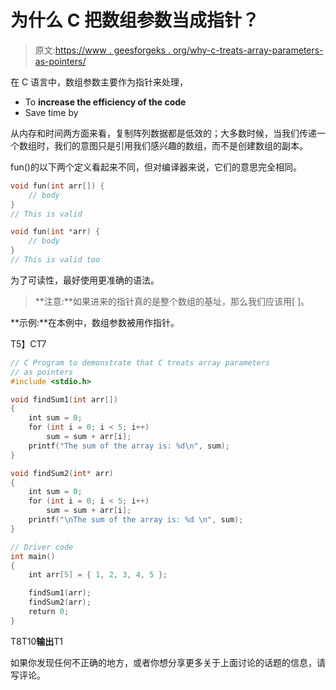 # 为什么 C 把数组参数当成指针？

> 原文:[https://www . geesforgeks . org/why-c-treats-array-parameters-as-pointers/](https://www.geeksforgeeks.org/why-c-treats-array-parameters-as-pointers/)

在 C 语言中，数组参数主要作为指针来处理，

*   To **increase the efficiency of the code**
*   Save time by

从内存和时间两方面来看，复制阵列数据都是低效的；大多数时候，当我们传递一个数组时，我们的意图只是引用我们感兴趣的数组，而不是创建数组的副本。

fun()的以下两个定义看起来不同，但对编译器来说，它们的意思完全相同。

```cpp
void fun(int arr[]) { 
    // body
}
// This is valid

void fun(int *arr) { 
    // body
}
// This is valid too
```

为了可读性，最好使用更准确的语法。

> **注意:**如果进来的指针真的是整个数组的基址，那么我们应该用[ ]。

**示例:**在本例中，数组参数被用作指针。

T5】CT7

```cpp
// C Program to demonstrate that C treats array parameters
// as pointers
#include <stdio.h>

void findSum1(int arr[])
{
    int sum = 0;
    for (int i = 0; i < 5; i++)
        sum = sum + arr[i];
    printf("The sum of the array is: %d\n", sum);
}

void findSum2(int* arr)
{
    int sum = 0;
    for (int i = 0; i < 5; i++)
        sum = sum + arr[i];
    printf("\nThe sum of the array is: %d \n", sum);
}

// Driver code
int main()
{
    int arr[5] = { 1, 2, 3, 4, 5 };

    findSum1(arr);
    findSum2(arr);
    return 0;
}
```

T8T10**输出**T1

如果你发现任何不正确的地方，或者你想分享更多关于上面讨论的话题的信息，请写评论。